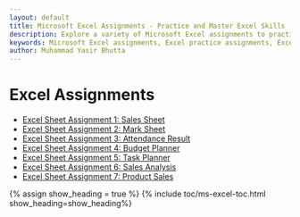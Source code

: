 ```yaml
---
layout: default
title: Microsoft Excel Assignments - Practice and Master Excel Skills  
description: Explore a variety of Microsoft Excel assignments to practice and master Excel skills. Learn data entry, formatting, formulas, charts, and data analysis techniques. Perfect for beginners and professionals to enhance productivity and Excel expertise.  
keywords: Microsoft Excel assignments, Excel practice assignments, Excel beginner tutorials, Excel data entry, Excel formatting, Excel formulas and functions, Excel charts, Excel data analysis, Excel productivity tips, Excel skill-building
author: Muhammad Yasir Bhutta
---
```


# Excel Assignments

- [Excel Sheet Assignment 1: Sales Sheet](assign1.md)
- [Excel Sheet Assignment 2: Mark Sheet](assign2.md)
- [Excel Sheet Assignment 3: Attendance Result](assign3.md)
- [Excel Sheet Assignment 4: Budget Planner](assign4.md)
- [Excel Sheet Assignment 5: Task Planner](assign5.md)
- [Excel Sheet Assignment 6: Sales Analysis](assign6.md)
- [Excel Sheet Assignment 7: Product Sales](assign7.md)

{% assign show_heading = true %}
{% include toc/ms-excel-toc.html show_heading=show_heading%}

<script async src="https://pagead2.googlesyndication.com/pagead/js/adsbygoogle.js?client=ca-pub-1602443888929206"
     crossorigin="anonymous"></script>
<ins class="adsbygoogle"
     style="display:block"
     data-ad-format="autorelaxed"
     data-ad-client="ca-pub-1602443888929206"
     data-ad-slot="7879511511"></ins>
<script>
     (adsbygoogle = window.adsbygoogle || []).push({});
</script>